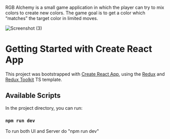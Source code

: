 RGB Alchemy is a small game application in which the player can try to mix colors to create new colors. The game goal is to get a color which “matches” the target color in limited moves.


![Screenshot (3)](https://user-images.githubusercontent.com/12256921/205684736-3c7704b5-1d34-4ce7-824e-becc34df9d49.png)



# Getting Started with Create React App

This project was bootstrapped with [Create React App](https://github.com/facebook/create-react-app), using the [Redux](https://redux.js.org/) and [Redux Toolkit](https://redux-toolkit.js.org/) TS template.

## Available Scripts

In the project directory, you can run:

### `npm run dev`

To run both UI and Server do "npm run dev"


